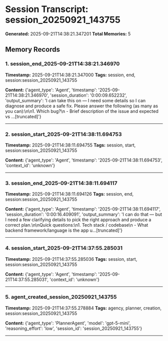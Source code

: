 # Session Transcript: session_20250921_143755

**Generated:** 2025-09-21T14:38:21.347201
**Total Memories:** 5

## Memory Records

### 1. session_end_2025-09-21T14:38:21.346970

**Timestamp:** 2025-09-21T14:38:21.347000
**Tags:** session, end, session:session_20250921_143755

**Content:** {'agent_type': 'Agent', 'timestamp': '2025-09-21T14:38:21.346970', 'session_duration': '0:00:09.652232', 'output_summary': 'I can take this on — I need some details so I can diagnose and produce a safe fix. Please answer the following (as many as you can):\n\n1. Which bug?\n   - Brief description of the issue and expected vs ...[truncated]'}

---

### 2. session_start_2025-09-21T14:38:11.694753

**Timestamp:** 2025-09-21T14:38:11.694755
**Tags:** session, start, session:session_20250921_143755

**Content:** {'agent_type': 'Agent', 'timestamp': '2025-09-21T14:38:11.694753', 'context_id': 'unknown'}

---

### 3. session_end_2025-09-21T14:38:11.694117

**Timestamp:** 2025-09-21T14:38:11.694126
**Tags:** session, end, session:session_20250921_143755

**Content:** {'agent_type': 'Agent', 'timestamp': '2025-09-21T14:38:11.694117', 'session_duration': '0:00:16.409091', 'output_summary': 'I can do that — but I need a few clarifying details to pick the right approach and produce a correct plan.\n\nQuick questions:\n1. Tech stack / codebase\n   - What backend framework/language is the app u...[truncated]'}

---

### 4. session_start_2025-09-21T14:37:55.285031

**Timestamp:** 2025-09-21T14:37:55.285036
**Tags:** session, start, session:session_20250921_143755

**Content:** {'agent_type': 'Agent', 'timestamp': '2025-09-21T14:37:55.285031', 'context_id': 'unknown'}

---

### 5. agent_created_session_20250921_143755

**Timestamp:** 2025-09-21T14:37:55.278884
**Tags:** agency, planner, creation, session:session_20250921_143755

**Content:** {'agent_type': 'PlannerAgent', 'model': 'gpt-5-mini', 'reasoning_effort': 'low', 'session_id': 'session_20250921_143755'}

---

